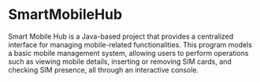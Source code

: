 # SmartMobileHub
Smart Mobile Hub is a Java-based project that provides a centralized interface for managing mobile-related functionalities. This program models a basic mobile management system, allowing users to perform operations such as viewing mobile details, inserting or removing SIM cards, and checking SIM presence, all through an interactive console.
